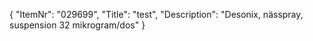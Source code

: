 {
  "ItemNr": "029699",
  "Title": "test",
  "Description": "Desonix, nässpray, suspension 32 mikrogram/dos"
}